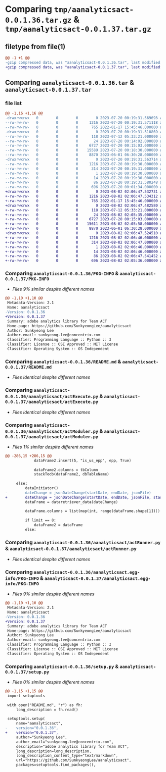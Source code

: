 # Comparing `tmp/aanalyticsact-0.0.1.36.tar.gz` & `tmp/aanalyticsact-0.0.1.37.tar.gz`

## filetype from file(1)

```diff
@@ -1 +1 @@
-gzip compressed data, was "aanalyticsact-0.0.1.36.tar", last modified: Thu Jul 20 00:19:31 2023, max compression
+gzip compressed data, was "aanalyticsact-0.0.1.37.tar", last modified: Wed Aug  2 02:06:47 2023, max compression
```

## Comparing `aanalyticsact-0.0.1.36.tar` & `aanalyticsact-0.0.1.37.tar`

### file list

```diff
@@ -1,16 +1,16 @@
-drwxrwxrwx   0        0        0        0 2023-07-20 00:19:31.569693 aanalyticsact-0.0.1.36/
--rw-rw-rw-   0        0        0     1216 2023-07-20 00:19:31.571118 aanalyticsact-0.0.1.36/PKG-INFO
--rw-rw-rw-   0        0        0      765 2022-01-17 15:45:46.000000 aanalyticsact-0.0.1.36/README.md
-drwxrwxrwx   0        0        0        0 2023-07-20 00:19:31.510869 aanalyticsact-0.0.1.36/aanalyticsact/
--rw-rw-rw-   0        0        0      118 2023-07-12 05:33:21.000000 aanalyticsact-0.0.1.36/aanalyticsact/__init__.py
--rw-rw-rw-   0        0        0       24 2023-07-20 00:14:02.000000 aanalyticsact-0.0.1.36/aanalyticsact/__version__.py
--rw-rw-rw-   0        0        0     6727 2023-07-20 00:15:03.000000 aanalyticsact-0.0.1.36/aanalyticsact/actExecute.py
--rw-rw-rw-   0        0        0    15589 2023-07-20 00:18:30.000000 aanalyticsact-0.0.1.36/aanalyticsact/actModuler.py
--rw-rw-rw-   0        0        0     8870 2023-06-01 06:30:28.000000 aanalyticsact-0.0.1.36/aanalyticsact/actRunner.py
-drwxrwxrwx   0        0        0        0 2023-07-20 00:19:31.563714 aanalyticsact-0.0.1.36/aanalyticsact.egg-info/
--rw-rw-rw-   0        0        0     1216 2023-07-20 00:19:30.000000 aanalyticsact-0.0.1.36/aanalyticsact.egg-info/PKG-INFO
--rw-rw-rw-   0        0        0      314 2023-07-20 00:19:31.000000 aanalyticsact-0.0.1.36/aanalyticsact.egg-info/SOURCES.txt
--rw-rw-rw-   0        0        0        1 2023-07-20 00:19:30.000000 aanalyticsact-0.0.1.36/aanalyticsact.egg-info/dependency_links.txt
--rw-rw-rw-   0        0        0       14 2023-07-20 00:19:30.000000 aanalyticsact-0.0.1.36/aanalyticsact.egg-info/top_level.txt
--rw-rw-rw-   0        0        0       86 2023-07-20 00:19:31.580248 aanalyticsact-0.0.1.36/setup.cfg
--rw-rw-rw-   0        0        0      696 2023-07-20 00:01:34.000000 aanalyticsact-0.0.1.36/setup.py
+drwxrwxrwx   0        0        0        0 2023-08-02 02:06:47.532731 aanalyticsact-0.0.1.37/
+-rw-rw-rw-   0        0        0     1216 2023-08-02 02:06:47.534312 aanalyticsact-0.0.1.37/PKG-INFO
+-rw-rw-rw-   0        0        0      765 2022-01-17 15:45:46.000000 aanalyticsact-0.0.1.37/README.md
+drwxrwxrwx   0        0        0        0 2023-08-02 02:06:47.482580 aanalyticsact-0.0.1.37/aanalyticsact/
+-rw-rw-rw-   0        0        0      118 2023-07-12 05:33:21.000000 aanalyticsact-0.0.1.37/aanalyticsact/__init__.py
+-rw-rw-rw-   0        0        0       24 2023-08-02 02:05:35.000000 aanalyticsact-0.0.1.37/aanalyticsact/__version__.py
+-rw-rw-rw-   0        0        0     6727 2023-07-20 00:15:03.000000 aanalyticsact-0.0.1.37/aanalyticsact/actExecute.py
+-rw-rw-rw-   0        0        0    15611 2023-08-02 02:05:58.000000 aanalyticsact-0.0.1.37/aanalyticsact/actModuler.py
+-rw-rw-rw-   0        0        0     8870 2023-06-01 06:30:28.000000 aanalyticsact-0.0.1.37/aanalyticsact/actRunner.py
+drwxrwxrwx   0        0        0        0 2023-08-02 02:06:47.524510 aanalyticsact-0.0.1.37/aanalyticsact.egg-info/
+-rw-rw-rw-   0        0        0     1216 2023-08-02 02:06:46.000000 aanalyticsact-0.0.1.37/aanalyticsact.egg-info/PKG-INFO
+-rw-rw-rw-   0        0        0      314 2023-08-02 02:06:47.000000 aanalyticsact-0.0.1.37/aanalyticsact.egg-info/SOURCES.txt
+-rw-rw-rw-   0        0        0        1 2023-08-02 02:06:46.000000 aanalyticsact-0.0.1.37/aanalyticsact.egg-info/dependency_links.txt
+-rw-rw-rw-   0        0        0       14 2023-08-02 02:06:46.000000 aanalyticsact-0.0.1.37/aanalyticsact.egg-info/top_level.txt
+-rw-rw-rw-   0        0        0       86 2023-08-02 02:06:47.541452 aanalyticsact-0.0.1.37/setup.cfg
+-rw-rw-rw-   0        0        0      696 2023-08-02 02:05:36.000000 aanalyticsact-0.0.1.37/setup.py
```

### Comparing `aanalyticsact-0.0.1.36/PKG-INFO` & `aanalyticsact-0.0.1.37/PKG-INFO`

 * *Files 9% similar despite different names*

```diff
@@ -1,10 +1,10 @@
 Metadata-Version: 2.1
 Name: aanalyticsact
-Version: 0.0.1.36
+Version: 0.0.1.37
 Summary: adobe analytics library for Team ACT
 Home-page: https://github.com/SunkyeongLee/aanalyticsact
 Author: Sunkyeong Lee
 Author-email: sunkyeong.lee@concentrix.com
 Classifier: Programming Language :: Python :: 3
 Classifier: License :: OSI Approved :: MIT License
 Classifier: Operating System :: OS Independent
```

### Comparing `aanalyticsact-0.0.1.36/README.md` & `aanalyticsact-0.0.1.37/README.md`

 * *Files identical despite different names*

### Comparing `aanalyticsact-0.0.1.36/aanalyticsact/actExecute.py` & `aanalyticsact-0.0.1.37/aanalyticsact/actExecute.py`

 * *Files identical despite different names*

### Comparing `aanalyticsact-0.0.1.36/aanalyticsact/actModuler.py` & `aanalyticsact-0.0.1.37/aanalyticsact/actModuler.py`

 * *Files 1% similar despite different names*

```diff
@@ -286,15 +286,15 @@
             dataFrame2.insert(5, "is_us_epp", epp, True)
 
             dataFrame2.columns = tbColumn
             stackTodb(dataFrame2, dbTableName)
 
     else:
         dataInitiator()
-        dateChange = jsonDateChange(startDate, endDate, jsonFile)
+        dateChange = jsonDateChange(startDate, endDate, jsonFile, start_hour, end_hour)
         dataFrame = dataretriever_data(dateChange)
 
         dataFrame.columns = list(map(int, range(dataFrame.shape[1])))
         
         if limit == 0:
             dataFrame2 = dataFrame
         else:
```

### Comparing `aanalyticsact-0.0.1.36/aanalyticsact/actRunner.py` & `aanalyticsact-0.0.1.37/aanalyticsact/actRunner.py`

 * *Files identical despite different names*

### Comparing `aanalyticsact-0.0.1.36/aanalyticsact.egg-info/PKG-INFO` & `aanalyticsact-0.0.1.37/aanalyticsact.egg-info/PKG-INFO`

 * *Files 9% similar despite different names*

```diff
@@ -1,10 +1,10 @@
 Metadata-Version: 2.1
 Name: aanalyticsact
-Version: 0.0.1.36
+Version: 0.0.1.37
 Summary: adobe analytics library for Team ACT
 Home-page: https://github.com/SunkyeongLee/aanalyticsact
 Author: Sunkyeong Lee
 Author-email: sunkyeong.lee@concentrix.com
 Classifier: Programming Language :: Python :: 3
 Classifier: License :: OSI Approved :: MIT License
 Classifier: Operating System :: OS Independent
```

### Comparing `aanalyticsact-0.0.1.36/setup.py` & `aanalyticsact-0.0.1.37/setup.py`

 * *Files 0% similar despite different names*

```diff
@@ -1,15 +1,15 @@
 import setuptools
 
 with open("README.md", "r") as fh:
     long_description = fh.read()
 
 setuptools.setup(
     name="aanalyticsact",
-    version="0.0.1.36",
+    version="0.0.1.37",
     author="Sunkyeong Lee",
     author_email="sunkyeong.lee@concentrix.com",
     description="adobe analytics library for Team ACT",
     long_description=long_description,
     long_description_content_type="text/markdown",
     url="https://github.com/SunkyeongLee/aanalyticsact",
     packages=setuptools.find_packages(),
```

